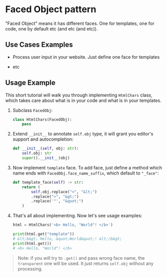 # Faced Object pattern

"Faced Object" means it has different faces. One for templates, one for code,
one by default etc (and etc (and etc)).

## Use Cases Examples

- Process user input in your website. Just define one face for templates

- etc

## Usage Example

This short tutorial will walk you through implementing `HtmlChars` class, which
takes care about what is in your code and what is in your templates.

1. Subclass `FacedObj`:

    ```python
    class HtmlChars(FacedObj):
        pass
    ```

2. Extend `__init__` to annotate `self.obj` type, it will grant you editor's
support and autocompletion:

    ```python
    def __init__(self, obj: str):
        self.obj: str
        super().__init__(obj)
    ```

3. Now implement `template` face. To add face, just define a method which
name ends with `FacedObj.face_name_suffix`, which default to `"_face"`:

    ```python
    def template_face(self) -> str:
        return (
            self.obj.replace("<", "&lt;")
            .replace(">", "&gt;")
            .replace('"', "&quot;")
        )
    ```

4. That's all about implementing. Now let's see usage examples:

    ```python
    html = HtmlChars('<b> Hello, "World"! </b>')

    print(html.get("template"))
    # &lt;b&gt; Hello, &quot;World&quot;! &lt;/b&gt;
    print(html.get())
    # <b> Hello, "World"! </b>
    ```

> Note: if you will try to `.get()` and pass wrong face name, the `transparent`
one will be used. It just returns `self.obj` without any processing.
